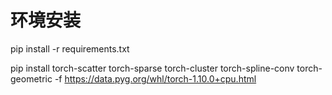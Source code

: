# 环境安装

pip install -r requirements.txt

pip install torch-scatter torch-sparse torch-cluster torch-spline-conv torch-geometric -f https://data.pyg.org/whl/torch-1.10.0+cpu.html